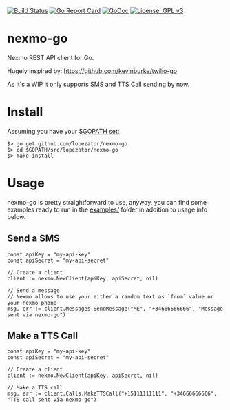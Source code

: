 [![Build Status](https://travis-ci.org/lopezator/nexmo-go.svg?branch=master)](https://travis-ci.org/lopezator/nexmo-go)
[![Go Report Card](https://goreportcard.com/badge/github.com/lopezator/nexmo-go)](https://goreportcard.com/report/github.com/lopezator/nexmo-go)
[![GoDoc](https://godoc.org/github.com/lopezator/nexmo-go/go?status.svg)](https://godoc.org/github.com/lopezator/nexmo-go)
[![License: GPL v3](https://img.shields.io/badge/License-GPL%20v3-blue.svg)](https://www.gnu.org/licenses/gpl-3.0)

# nexmo-go

Nexmo REST API client for Go.

Hugely inspired by: https://github.com/kevinburke/twilio-go

As it's a WIP it only supports SMS and TTS Call sending by now.

# Install

Assuming you have your [$GOPATH set](https://github.com/golang/go/wiki/SettingGOPATH):

```
$> go get github.com/lopezator/nexmo-go
$> cd $GOPATH/src/lopezator/nexmo-go
$> make install
```

# Usage

nexmo-go is pretty straightforward to use, anyway, you can find some examples ready to run in the [examples/](https://github.com/lopezator/nexmo-go/tree/master/examples) folder in addition to usage info below.

## Send a SMS

```
const apiKey = "my-api-key"
const apiSecret = "my-api-secret"

// Create a client
client := nexmo.NewClient(apiKey, apiSecret, nil)

// Send a message
// Nexmo allows to use your either a random text as `from` value or your nexmo phone
msg, err := client.Messages.SendMessage("ME", "+34666666666", "Message sent via nexmo-go")
```


## Make a TTS Call

```
const apiKey = "my-api-key"
const apiSecret = "my-api-secret"

// Create a client
client := nexmo.NewClient(apiKey, apiSecret, nil)

// Make a TTS call
msg, err := client.Calls.MakeTTSCall("+15111111111", "+34666666666", "TTS call sent via nexmo-go")
```